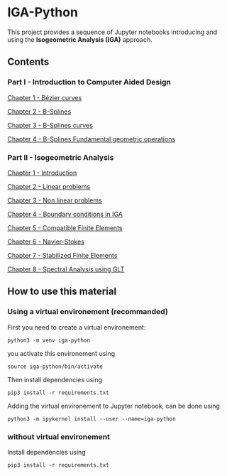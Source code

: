 # IGA-Python

This project provides a sequence of Jupyter notebooks introducing and using the **Isogeometric Analysis (IGA)** approach.

## Contents

### Part I - Introduction to Computer Aided Design

[Chapter 1 - Bézier curves](https://nbviewer.jupyter.org/github/UM6P/Introduction-to-CAD/blob/main/notebooks/Bezier_curves.ipynb)

[Chapter 2 - B-Splines](https://nbviewer.jupyter.org/github/UM6P/Introduction-to-CAD/blob/main/notebooks/B-Splines.ipynb)

[Chapter 3 - B-Splines curves](https://nbviewer.jupyter.org/github/UM6P/Introduction-to-CAD/blob/main/notebooks/B-Splines_curves.ipynb)

[Chapter 4 - B-Splines Fundamental geometric operations](https://nbviewer.jupyter.org/github/UM6P/Introduction-to-CAD/blob/main/notebooks/B-Splines_Fundamental_geometric_operations.ipynb)

### Part II - Isogeometric Analysis

[Chapter 1 - Introduction](https://github.com/ratnania/IGA-Python/blob/main/lessons/Chapter1/README.md)
          
[Chapter 2 - Linear problems](https://github.com/ratnania/IGA-Python/blob/main/lessons/Chapter2/README.md)
          
[Chapter 3 - Non linear problems](https://github.com/ratnania/IGA-Python/blob/main/lessons/Chapter3/README.md)
          
[Chapter 4 - Boundary conditions in IGA](https://github.com/ratnania/IGA-Python/blob/main/lessons/Chapter4/README.md)
          
[Chapter 5 - Compatible Finite Elements](https://github.com/ratnania/IGA-Python/blob/main/lessons/Chapter5/README.md)
          
[Chapter 6 - Navier-Stokes](https://github.com/ratnania/IGA-Python/blob/main/lessons/Chapter6/README.md)
          
[Chapter 7 - Stabilized Finite Elements](https://github.com/ratnania/IGA-Python/blob/main/lessons/Chapter7/README.md)

[Chapter 8 - Spectral Analysis using GLT](https://github.com/ratnania/IGA-Python/blob/main/lessons/Chapter8/README.md)

## How to use this material

### Using a virtual environement (recommanded)

First you need to create a virtual environement:

```shell
python3 -m venv iga-python
```

you activate this environement using

```shell
source iga-python/bin/activate
```

Then install dependencies using

```shell
pip3 install -r requirements.txt
```

Adding the virtual environement to Jupyter notebook, can be done using

```shell
python3 -m ipykernel install --user --name=iga-python
```

### without virtual environement

Install dependencies using

```shell
pip3 install -r requirements.txt
```

